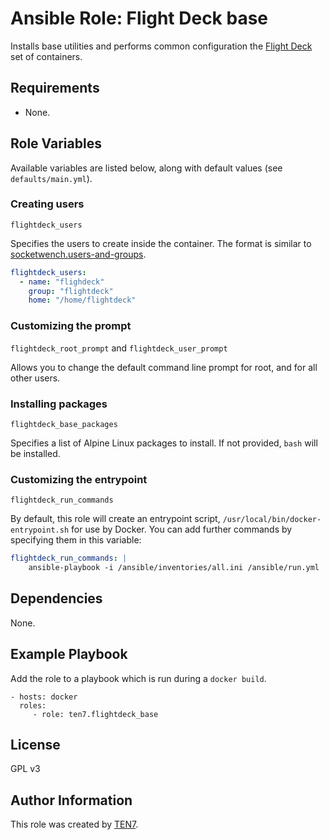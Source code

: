 # Ansible Role: Flight Deck base

Installs base utilities and performs common configuration the [Flight Deck](https://github.com/ten7/flight-deck) set of containers.

## Requirements

* None.

## Role Variables

Available variables are listed below, along with default values (see `defaults/main.yml`).

### Creating users

`flightdeck_users`

Specifies the users to create inside the container. The format is similar to [socketwench.users-and-groups](https://github.com/socketwench/ansible-role-users-and-groups).

```yaml
flightdeck_users:
  - name: "flighdeck"
    group: "flightdeck"
    home: "/home/flightdeck"
```

### Customizing the prompt

`flightdeck_root_prompt` and `flightdeck_user_prompt`

Allows you to change the default command line prompt for root, and for all other users.

### Installing packages

`flightdeck_base_packages`

Specifies a list of Alpine Linux packages to install. If not provided, `bash` will be installed.

### Customizing the entrypoint

`flightdeck_run_commands`

By default, this role will create an entrypoint script, `/usr/local/bin/docker-entrypoint.sh` for use by Docker. You can add further commands by specifying them in this variable:

```yaml
flightdeck_run_commands: |
    ansible-playbook -i /ansible/inventories/all.ini /ansible/run.yml
```

## Dependencies

None.

## Example Playbook

Add the role to a playbook which is run during a `docker build`.

    - hosts: docker
      roles:
         - role: ten7.flightdeck_base

## License

GPL v3

## Author Information

This role was created by [TEN7](https://ten7.com/).
